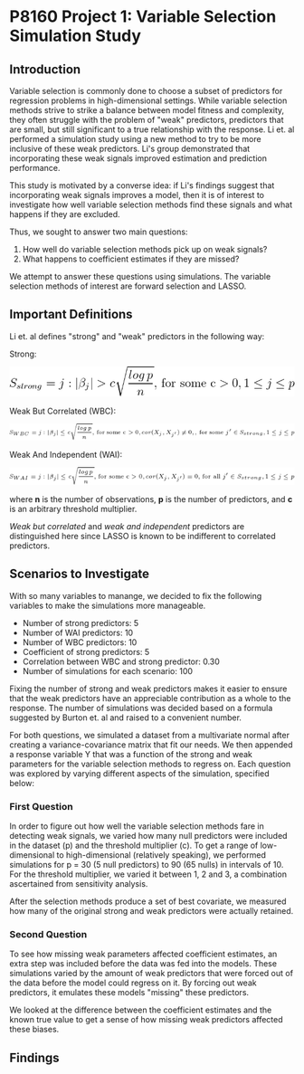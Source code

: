 # P8160 Project 1: Variable Selection Simulation Study

## Introduction

Variable selection is commonly done to choose a subset of predictors for regression problems in high-dimensional settings. While variable selection methods strive to strike a balance between model fitness and complexity, they often struggle with the problem of "weak" predictors, predictors that are small, but still significant to a true relationship with the response. Li et. al performed a simulation study using a new method to try to be more inclusive of these weak predictors. Li's group demonstrated that incorporating these weak signals improved estimation and prediction performance.  

This study is motivated by a converse idea: if Li's findings suggest that incorporating weak signals improves a model, then it is of interest to investigate how well variable selection methods find these signals and what happens if they are excluded.

Thus, we sought to answer two main questions: 

1) How well do variable selection methods pick up on weak signals? 
2) What happens to coefficient estimates if they are missed?

We attempt to answer these questions using simulations. The variable selection methods of interest are forward selection and LASSO. 

## Important Definitions

Li et. al defines "strong" and "weak" predictors in the following way:

Strong:

![strong](./img/strong.png)

Weak But Correlated (WBC):

![wbc](./img/wbc.png)

Weak And Independent (WAI):

![wbc](./img/wai.png)

where **n** is the number of observations, **p** is the number of predictors, and **c** is an arbitrary threshold multiplier.

*Weak but correlated* and *weak and independent* predictors are distinguished here since LASSO is known to be indifferent to correlated predictors. 

## Scenarios to Investigate

With so many variables to manange, we decided to fix the following variables to make the simulations more manageable. 

* Number of strong predictors: 5
* Number of WAI predictors: 10
* Number of WBC predictors: 10
* Coefficient of strong predictors: 5
* Correlation between WBC and strong predictor: 0.30
* Number of simulations for each scenario: 100

Fixing the number of strong and weak predictors makes it easier to ensure that the weak predictors have an appreciable contribution as a whole to the response. The number of simulations was decided based on a formula suggested by Burton et. al and raised to a convenient number.

For both questions, we simulated a dataset from a multivariate normal after creating a variance-covariance matrix that fit our needs. We then appended a response variable Y that was a function of the strong and weak parameters for the variable selection methods to regress on. Each question was explored by varying different aspects of the simulation, specified below:

### First Question

In order to figure out how well the variable selection methods fare in detecting weak signals, we varied how many null predictors were included in the dataset (p) and the threshold multiplier (c). To get a range of low-dimensional to high-dimensional (relatively speaking), we performed simulations for p = 30 (5 null predictors) to 90 (65 nulls) in intervals of 10. For the threshold multiplier, we varied it between 1, 2 and 3, a combination ascertained from sensitivity analysis. 

After the selection methods produce a set of best covariate, we measured how many of the original strong and weak predictors were actually retained. 

### Second Question

To see how missing weak parameters affected coefficient estimates, an extra step was included before the data was fed into the models. These simulations varied by the amount of weak predictors that were forced out of the data before the model could regress on it. By forcing out weak predictors, it emulates these models "missing" these predictors. 

We looked at the difference between the coefficient estimates and the known true value to get a sense of how missing weak predictors affected these biases.

## Findings



